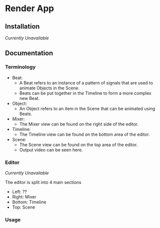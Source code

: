 # Render App

## Installation
_Currently Unavailable_

## Documentation

### Terminology
- Beat:
  - A Beat refers to an instance of a pattern of signals that are used to animate Objects in the Scene.
  - Beats can be put together in the Timeline to form a more complex new Beat.
- Object:
  - An Object refers to an item in the Scene that can be animated using Beats.
- Mixer:
  - The Mixer view can be found on the right side of the editor.
- Timeline:
  - The Timeline view can be found on the bottom area of the editor.
- Scene:
  - The Scene view can be found on the top area of the editor.
  - Output video can be seen here.

### Editor
_Currently Unavailable_

The editor is split into 4 main sections
- Left: ??
- Right: Mixer
- Bottom: Timeline
- Top: Scene

### Usage
